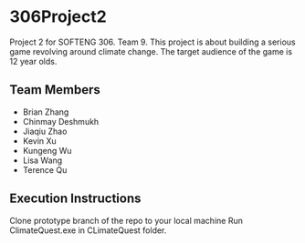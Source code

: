 # 306Project2
Project 2 for SOFTENG 306. Team 9. This project is about building a serious game revolving around climate change. The target audience of the game is 12 year olds.

## Team Members
- Brian Zhang
- Chinmay Deshmukh
- Jiaqiu Zhao
- Kevin Xu
- Kungeng Wu
- Lisa Wang
- Terence Qu

## Execution Instructions
Clone prototype branch of the repo to your local machine
Run ClimateQuest.exe in CLimateQuest folder.
